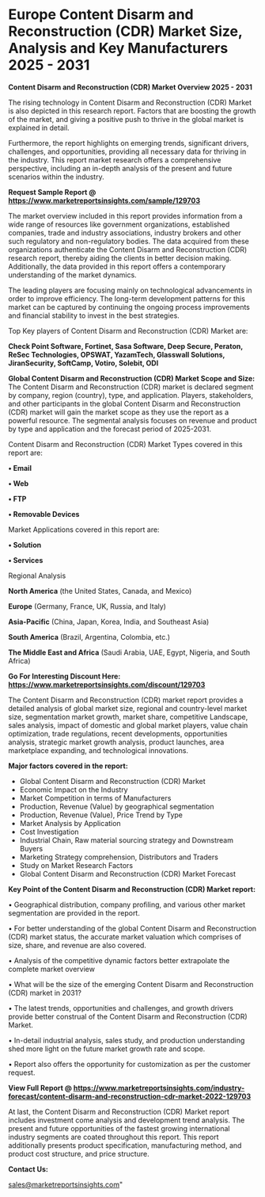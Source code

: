 # Europe Content Disarm and Reconstruction (CDR) Market Size, Analysis and Key Manufacturers 2025 - 2031

<Strong> Content Disarm and Reconstruction (CDR) Market Overview 2025 - 2031</strong>

The rising technology in Content Disarm and Reconstruction (CDR) Market is also depicted in this research report. Factors that are boosting the growth of the market, and giving a positive push to thrive in the global market is explained in detail.

Furthermore, the report highlights on emerging trends, significant drivers, challenges, and opportunities, providing all necessary data for thriving in the industry. This report market research offers a comprehensive perspective, including an in-depth analysis of the present and future scenarios within the industry.

<strong>Request Sample Report @ <a href=https://www.marketreportsinsights.com/sample/129703>https://www.marketreportsinsights.com/sample/129703</a></strong>

The market overview included in this report provides information from a wide range of resources like government organizations, established companies, trade and industry associations, industry brokers and other such regulatory and non-regulatory bodies. The data acquired from these organizations authenticate the Content Disarm and Reconstruction (CDR) research report, thereby aiding the clients in better decision making. Additionally, the data provided in this report offers a contemporary understanding of the market dynamics.

The leading players are focusing mainly on technological advancements in order to improve efficiency. The long-term development patterns for this market can be captured by continuing the ongoing process improvements and financial stability to invest in the best strategies.

Top Key players of Content Disarm and Reconstruction (CDR) Market are:

<strong>Check Point Software, Fortinet, Sasa Software, Deep Secure, Peraton, ReSec Technologies, OPSWAT, YazamTech, Glasswall Solutions, JiranSecurity, SoftCamp, Votiro, Solebit, ODI</strong>

<strong><b>Global Content Disarm and Reconstruction (CDR) Market Scope and Size:</b></strong>
The Content Disarm and Reconstruction (CDR) market is declared segment by company, region (country), type, and application. Players, stakeholders, and other participants in the global Content Disarm and Reconstruction (CDR) market will gain the market scope as they use the report as a powerful resource. The segmental analysis focuses on revenue and product by type and application and the forecast period of 2025-2031.

Content Disarm and Reconstruction (CDR) Market Types covered in this report are:

<strong>• Email

• Web

• FTP

• Removable Devices</strong>

Market Applications covered in this report are:

<strong>• Solution

• Services</strong> 

Regional Analysis

<strong>North America</strong> (the United States, Canada, and Mexico)

<strong>Europe</strong> (Germany, France, UK, Russia, and Italy)

<strong>Asia-Pacific</strong> (China, Japan, Korea, India, and Southeast Asia)

<strong>South America</strong> (Brazil, Argentina, Colombia, etc.)

<strong>The Middle East and Africa</strong> (Saudi Arabia, UAE, Egypt, Nigeria, and South Africa)

<strong>Go For Interesting Discount Here: <a href=https://www.marketreportsinsights.com/discount/129703>https://www.marketreportsinsights.com/discount/129703</a></strong>

The Content Disarm and Reconstruction (CDR) market report provides a detailed analysis of global market size, regional and country-level market size, segmentation market growth, market share, competitive Landscape, sales analysis, impact of domestic and global market players, value chain optimization, trade regulations, recent developments, opportunities analysis, strategic market growth analysis, product launches, area marketplace expanding, and technological innovations.

<strong><b>Major factors covered in the report:</b></strong>
<ul>
  <li>Global Content Disarm and Reconstruction (CDR) Market </li>
  <li>Economic Impact on the Industry</li>
  <li>Market Competition in terms of Manufacturers</li>
  <li>Production, Revenue (Value) by geographical segmentation</li>
  <li>Production, Revenue (Value), Price Trend by Type</li>
  <li>Market Analysis by Application</li>
  <li>Cost Investigation</li>
  <li>Industrial Chain, Raw material sourcing strategy and Downstream Buyers</li>
  <li>Marketing Strategy comprehension, Distributors and Traders</li>
  <li>Study on Market Research Factors</li>
  <li>Global Content Disarm and Reconstruction (CDR) Market Forecast</li>
</ul>

<strong><b>Key Point of the Content Disarm and Reconstruction (CDR) Market report:</b></strong>

• Geographical distribution, company profiling, and various other market segmentation are provided in the report.

• For better understanding of the global Content Disarm and Reconstruction (CDR) market status, the accurate market valuation which comprises of size, share, and revenue are also covered.

• Analysis of the competitive dynamic factors better extrapolate the complete market overview

• What will be the size of the emerging Content Disarm and Reconstruction (CDR) market in 2031?

• The latest trends, opportunities and challenges, and growth drivers provide better construal of the Content Disarm and Reconstruction (CDR) Market.

• In-detail industrial analysis, sales study, and production understanding shed more light on the future market growth rate and scope.

• Report also offers the opportunity for customization as per the customer request.

<strong><b>View Full Report @ <a href=https://www.marketreportsinsights.com/industry-forecast/content-disarm-and-reconstruction-cdr-market-2022-129703>https://www.marketreportsinsights.com/industry-forecast/content-disarm-and-reconstruction-cdr-market-2022-129703</a></b></strong>


At last, the Content Disarm and Reconstruction (CDR) Market report includes investment come analysis and development trend analysis. The present and future opportunities of the fastest growing international industry segments are coated throughout this report. This report additionally presents product specification, manufacturing method, and product cost structure, and price structure.

<strong>Contact Us:</strong>

sales@marketreportsinsights.com"
